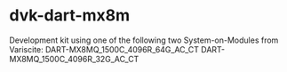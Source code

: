 # dvk-dart-mx8m

Development kit using one of the following two System-on-Modules from Variscite:
DART-MX8MQ_1500C_4096R_64G_AC_CT
DART-MX8MQ_1500C_4096R_32G_AC_CT